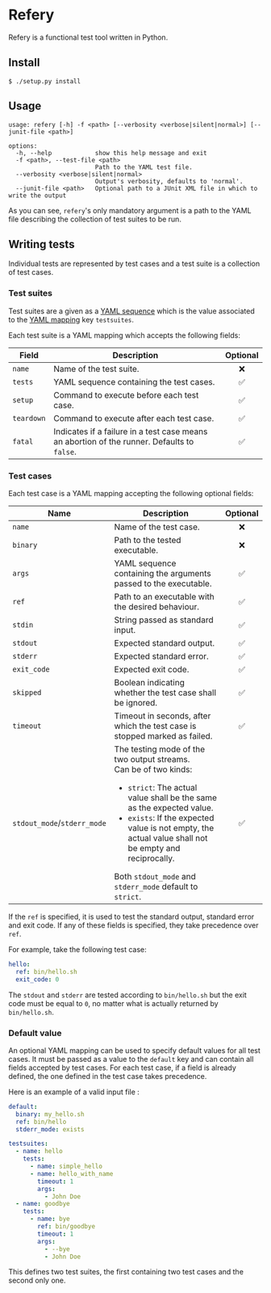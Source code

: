 # Refery

Refery is a functional test tool written in Python.

## Install

```
$ ./setup.py install
```

## Usage

```
usage: refery [-h] -f <path> [--verbosity <verbose|silent|normal>] [--junit-file <path>]

options:
  -h, --help            show this help message and exit
  -f <path>, --test-file <path>
                        Path to the YAML test file.
  --verbosity <verbose|silent|normal>
                        Output's verbosity, defaults to 'normal'.
  --junit-file <path>   Optional path to a JUnit XML file in which to write the output
```

As you can see, `refery`'s only mandatory argument is a path to the YAML file
describing the collection of test suites to be run.

## Writing tests

Individual tests are represented by test cases and a test suite is a collection
of test cases.

### Test suites

Test suites are a given as a
[YAML sequence](https://yaml.org/spec/1.0/#syntax-collect-seq) which is the
value associated to the
[YAML mapping](https://yaml.org/spec/1.0/#syntax-collect-map) key `testsuites`.

Each test suite is a YAML mapping which accepts the following fields:

| Field      | Description                                                                                 | Optional |
|------------|---------------------------------------------------------------------------------------------|:--------:|
| `name`     | Name of the test suite.                                                                     |    ❌     |
| `tests`    | YAML sequence containing the test cases.                                                    |    ✅     |
| `setup`    | Command to execute before each test case.                                                   |    ✅     |  
| `teardown` | Command to execute after each test case.                                                    |    ✅     |  
| `fatal`    | Indicates if a failure in a test case means an abortion of the runner. Defaults to `false`. |    ✅     |  

### Test cases

Each test case is a YAML mapping accepting the following optional fields:

| Name                        | Description                                                                                                                                                                                                                                                                                                                      | Optional |
|-----------------------------|----------------------------------------------------------------------------------------------------------------------------------------------------------------------------------------------------------------------------------------------------------------------------------------------------------------------------------|:--------:|
| `name`                      | Name of the test case.                                                                                                                                                                                                                                                                                                           |    ❌     |
| `binary`                    | Path to the tested executable.                                                                                                                                                                                                                                                                                                   |    ❌     |
| `args`                      | YAML sequence containing the arguments passed to the executable.                                                                                                                                                                                                                                                                 |    ✅     |
| `ref`                       | Path to an executable with the desired behaviour.                                                                                                                                                                                                                                                                                |    ✅     |
| `stdin`                     | String passed as standard input.                                                                                                                                                                                                                                                                                                 |    ✅     |
| `stdout`                    | Expected standard output.                                                                                                                                                                                                                                                                                                        |    ✅     |
| `stderr`                    | Expected standard error.                                                                                                                                                                                                                                                                                                         |    ✅     |
| `exit_code`                 | Expected exit code.                                                                                                                                                                                                                                                                                                              |    ✅     |
| `skipped`                   | Boolean indicating whether the test case shall be ignored.                                                                                                                                                                                                                                                                       |    ✅     |
| `timeout`                   | Timeout in seconds, after which the test case is stopped marked as failed.                                                                                                                                                                                                                                                       |    ✅     |
| `stdout_mode`/`stderr_mode` | The testing mode of the two output streams. <br/>Can be of two kinds:<ul><li>`strict`: The actual value shall be the same as the expected value.</li><li>`exists`: If the expected value is not empty, the actual value shall not be empty and reciprocally.</li></ul> Both `stdout_mode` and `stderr_mode` default to `strict`. |    ✅     |

If the `ref` is specified, it is used to test the standard output, standard
error and exit code. If any of these fields is specified, they take precedence
over `ref`.

For example, take the following test case:

```yaml
hello:
  ref: bin/hello.sh
  exit_code: 0
```

The `stdout` and `stderr` are tested according to `bin/hello.sh` but the exit
code must be equal to `0`, no matter what is actually returned by
`bin/hello.sh`.

### Default value

An optional YAML mapping can be used to specify default values for all test
cases. It must be passed as a value to the `default` key and can contain all
fields accepted by test cases. For each test case, if a field is already
defined, the one defined in the test case takes precedence.

Here is an example of a valid input file :

```yaml
default:
  binary: my_hello.sh
  ref: bin/hello
  stderr_mode: exists

testsuites:
  - name: hello
    tests:
      - name: simple_hello
      - name: hello_with_name
        timeout: 1
        args:
          - John Doe
  - name: goodbye
    tests:
      - name: bye
        ref: bin/goodbye
        timeout: 1
        args:
          - --bye
          - John Doe
```

This defines two test suites, the first containing two test cases and the second
only one. 

